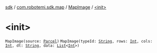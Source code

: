 [sdk](../../index.md) / [com.robotemi.sdk.map](../index.md) / [MapImage](index.md) / [&lt;init&gt;](./-init-.md)

# &lt;init&gt;

`MapImage(source: `[`Parcel`](https://developer.android.com/reference/android/os/Parcel.html)`)`
`MapImage(typeId: `[`String`](https://kotlinlang.org/api/latest/jvm/stdlib/kotlin/-string/index.html)`, rows: `[`Int`](https://kotlinlang.org/api/latest/jvm/stdlib/kotlin/-int/index.html)`, cols: `[`Int`](https://kotlinlang.org/api/latest/jvm/stdlib/kotlin/-int/index.html)`, dt: `[`String`](https://kotlinlang.org/api/latest/jvm/stdlib/kotlin/-string/index.html)`, data: `[`List`](https://kotlinlang.org/api/latest/jvm/stdlib/kotlin.collections/-list/index.html)`<`[`Int`](https://kotlinlang.org/api/latest/jvm/stdlib/kotlin/-int/index.html)`>)`